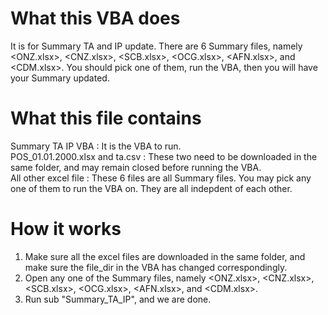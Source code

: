 # What this VBA does
It is for Summary TA and IP update. There are 6 Summary files, namely <ONZ.xlsx>, <CNZ.xlsx>, <SCB.xlsx>, <OCG.xlsx>, <AFN.xlsx>, and <CDM.xlsx>. You should pick one of them, run the VBA, then you will have your Summary updated.

# What this file contains
Summary TA IP VBA : It is the VBA to run.\
POS_01.01.2000.xlsx and ta.csv : These two need to be downloaded in the same folder, and may remain closed before running the VBA.\
All other excel file : These 6 files are all Summary files. You may pick any one of them to run the VBA on. They are all indepdent of each other.

# How it works
1. Make sure all the excel files are downloaded in the same folder, and make sure the file_dir in the VBA has changed correspondingly. 
2. Open any one of the Summary files, namely <ONZ.xlsx>, <CNZ.xlsx>, <SCB.xlsx>, <OCG.xlsx>, <AFN.xlsx>, and <CDM.xlsx>.
3. Run sub "Summary_TA_IP", and we are done.
